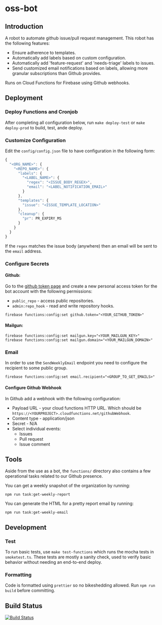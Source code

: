 # oss-bot

## Introduction

A robot to automate github issue/pull request management. This robot
has the following features:

  * Ensure adherence to templates.
  * Automatically add labels based on custom configuration.
  * Automatically add 'feature-request' and 'needs-triage' labels to issues.
  * Send customized email notifications based on labels, allowing more
    granular subscriptions than Github provides.

Runs on Cloud Functions for Firebase using Github webhooks.

## Deployment

### Deploy Functions and Cronjob

After completing all configuration below, run `make deploy-test` or
`make deploy-prod` to build, test, ande deploy.

### Customize Configuration

Edit the `config/config.json` file to have configuration in the following form:

```javascript
{
  "<ORG_NAME>": {
    "<REPO_NAME>": {
      "labels": {
        "<LABEL_NAME>": {
          "regex": "<ISSUE_BODY_REGEX>",
          "email": "<LABEL_NOTIFICATION_EMAIL>"
        }
      },
      "templates": {
        "issue": "<ISSUE_TEMPLATE_LOCATION>"
      },
      "cleanup": {
        "pr": PR_EXPIRY_MS
      }
    }
  }
}
```

If the `regex` matches the issue body (anywhere) then an email
will be sent to the `email` address.

### Configure Secrets

#### Github:

Go to the [github token page](https://github.com/settings/tokens/new) and
create a new personal access token for the bot account with the following
permissions:

  * `public_repo` - access public repositories.
  * `admin:repo_hook` - read and write repository hooks.

```
firebase functions:config:set github.token="<YOUR_GITHUB_TOKEN>"
```

#### Mailgun:

```
firebase functions:config:set mailgun.key="<YOUR_MAILGUN_KEY>"
firebase functions:config:set mailgun.domain="<YOUR_MAILGUN_DOMAIN>"
```

### Email

In order to use the `SendWeeklyEmail` endpoint you need to configure the
recipient to some public group.

```
firebase functions:config:set email.recipient="<GROUP_TO_GET_EMAILS>"
```

#### Configure Github Webhook

In Github add a webhook with the following configuration:

  * Payload URL - your cloud functions HTTP URL. Which should be
    `https://<YOURPROJECT>.cloudfunctions.net/githubWebhook`.
  * Content type - application/json
  * Secret - N/A
  * Select individual events:
    * Issues
    * Pull request
    * Issue comment

## Tools

Aside from the use as a bot, the `functions/` directory also contains a few operational tasks related to our Github presence.

You can get a weekly snapshot of the organization by running:

```
npm run task:get-weekly-report
```

You can generate the HTML for a pretty report email by running:

```
npm run task:get-weekly-email
```

## Development

### Test

To run basic tests, use `make test-functions` which runs the mocha tests in `smoketest.ts`.
These tests are mostly a sanity check, used to verify basic behavior without
needing an end-to-end deploy.

### Formatting

Code is formatted using `prettier` so no bikeshedding allowed. Run
`npm run build` before committing.

## Build Status

[![Build Status](https://travis-ci.org/firebase/oss-bot.svg?branch=master)](https://travis-ci.org/firebase/oss-bot)
